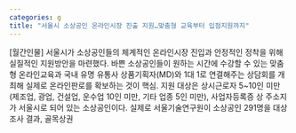 ```yaml
---
categories: g
title: "서울시 소상공인 온라인시장 진출 지원…맞춤형 교육부터 입점지원까지"
---
```

[월간인물] 서울시가 소상공인들의 체계적인 온라인시장 진입과 안정적인 정착을 위해 실질적인 지원방안을 마련했다. 바쁜 소상공인들이 원하는 시간에 수강할 수 있는 맞춤형 온라인교육과 국내 유명 유통사 상품기획자(MD)와 1대 1로 연결해주는 상담회를 개최해 실제로 온라인판로를 확보하는 것이 핵심. 지원 대상은 상시근로자 5~10인 미만(제조업, 광업, 건설업, 운수업 10인 미만, 기타 업종 5인 미만), 사업자등록증 상 주소지가 서울시로 되어 있는 소상공인이다. 실제로 서울기술연구원이 소상공인 291명을 대상 조사 결과, 골목상권